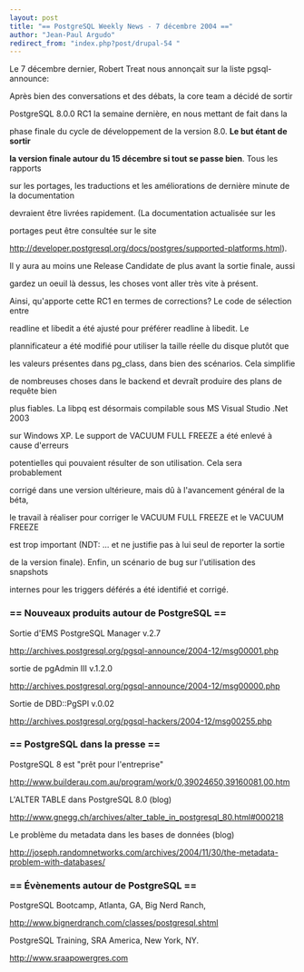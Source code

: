```yaml
---
layout: post
title: "== PostgreSQL Weekly News - 7 décembre 2004 =="
author: "Jean-Paul Argudo"
redirect_from: "index.php?post/drupal-54 "
---
```



<p>

Le 7 décembre dernier, Robert Treat nous annonçait sur la liste pgsql-announce:

</p>

<p>

Après bien des conversations et des débats, la core team a décidé de sortir

PostgreSQL 8.0.0 RC1 la semaine dernière, en nous mettant de fait dans la

phase finale du cycle de développement de la version 8.0. <strong>Le but étant de sortir

la version finale autour du 15 décembre si tout se passe bien</strong>. Tous les rapports

sur les portages, les traductions et les améliorations de dernière minute de la documentation

devraient être livrées rapidement. (La documentation actualisée sur les

portages peut être consultée sur le site

<a href="http://developer.postgresql.org/docs/postgres/supported-platforms.html">

http://developer.postgresql.org/docs/postgres/supported-platforms.html</a>).

Il y aura au moins une Release Candidate de plus avant la sortie finale, aussi

gardez un oeuil là dessus, les choses vont aller très vite à présent.

</p>

<!--more-->


Ainsi, qu'apporte cette RC1 en termes de corrections? Le code de sélection entre

readline et libedit a été ajusté pour préférer readline à libedit. Le

plannificateur a été modifié pour utiliser la taille réelle du disque plutôt que

les valeurs présentes dans pg_class, dans bien des scénarios. Cela simplifie

de nombreuses choses dans le backend et devraît produire des plans de requête bien

plus fiables. La libpq est désormais compilable sous MS Visual Studio .Net 2003

sur Windows XP. Le support de VACUUM FULL FREEZE a été enlevé à cause d'erreurs

potentielles qui pouvaient résulter de son utilisation. Cela sera probablement

corrigé dans une version ultérieure, mais dû à l'avancement général de la béta,

le travail à réaliser pour corriger le VACUUM FULL FREEZE et le VACUUM FREEZE

est trop important (NDT: ... et ne justifie pas à lui seul de reporter la sortie

de la version finale). Enfin, un scénario de bug sur l'utilisation des snapshots

internes pour les triggers déférés a été identifié et corrigé.

<h3>== Nouveaux produits autour de PostgreSQL ==</h3>

<p>Sortie d'EMS PostgreSQL Manager v.2.7<br />

<a href="http://archives.postgresql.org/pgsql-announce/2004-12/msg00001.php">

http://archives.postgresql.org/pgsql-announce/2004-12/msg00001.php

</a>

</p>

<p>sortie de pgAdmin III v.1.2.0<br />

<a href="http://archives.postgresql.org/pgsql-announce/2004-12/msg00000.php">

http://archives.postgresql.org/pgsql-announce/2004-12/msg00000.php

</a>

</p>

<p>Sortie de DBD::PgSPI v.0.02<br />

<a href="http://archives.postgresql.org/pgsql-hackers/2004-12/msg00255.php">

http://archives.postgresql.org/pgsql-hackers/2004-12/msg00255.php

</a>

</p>

<h3>== PostgreSQL dans la presse ==</h3>

<p>PostgreSQL 8 est "prêt pour l'entreprise"<br />

<a href="http://www.builderau.com.au/program/work/0,39024650,39160081,00.htm">

http://www.builderau.com.au/program/work/0,39024650,39160081,00.htm

</a>

</p>

<p>L'ALTER TABLE dans PostgreSQL 8.0 (blog)<br />

<a href="http://www.gnegg.ch/archives/alter_table_in_postgresql_80.html#000218">

http://www.gnegg.ch/archives/alter_table_in_postgresql_80.html#000218

</a>

</p>

<p>Le problème du metadata dans les bases de données (blog)<br />

<a href="http://joseph.randomnetworks.com/archives/2004/11/30/the-metadata-problem-with-databases/">

http://joseph.randomnetworks.com/archives/2004/11/30/the-metadata-problem-with-databases/

</a>

</p>

<h3>== Évènements autour de PostgreSQL ==</h3>

<p>PostgreSQL Bootcamp, Atlanta, GA, Big Nerd Ranch,<br />

<a href="http://www.bignerdranch.com/classes/postgresql.shtml">

http://www.bignerdranch.com/classes/postgresql.shtml

</a>

</p>

<p>PostgreSQL Training, SRA America, New York, NY.<br />

<a href="http://www.sraapowergres.com">

http://www.sraapowergres.com

</a>

</p>